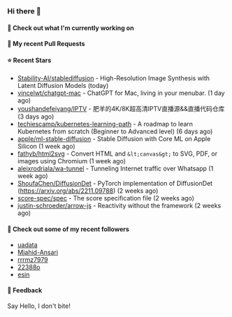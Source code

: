 ### Hi there 👋

#### 👷 Check out what I'm currently working on

#### 🔨 My recent Pull Requests


#### ⭐ Recent Stars

- [Stability-AI/stablediffusion](https://github.com/Stability-AI/stablediffusion) - High-Resolution Image Synthesis with Latent Diffusion Models (today)
- [vincelwt/chatgpt-mac](https://github.com/vincelwt/chatgpt-mac) - ChatGPT for Mac, living in your menubar. (1 day ago)
- [youshandefeiyang/IPTV](https://github.com/youshandefeiyang/IPTV) - 肥羊的4K/8K超高清IPTV直播源&amp;&amp;直播代码仓库 (3 days ago)
- [techiescamp/kubernetes-learning-path](https://github.com/techiescamp/kubernetes-learning-path) - A roadmap to learn Kubernetes from scratch (Beginner to Advanced level) (6 days ago)
- [apple/ml-stable-diffusion](https://github.com/apple/ml-stable-diffusion) - Stable Diffusion with Core ML on Apple Silicon (1 week ago)
- [fathyb/html2svg](https://github.com/fathyb/html2svg) - Convert HTML and `&lt;canvas&gt;` to SVG, PDF, or images using Chromium (1 week ago)
- [aleixrodriala/wa-tunnel](https://github.com/aleixrodriala/wa-tunnel) - Tunneling Internet traffic over Whatsapp (1 week ago)
- [ShoufaChen/DiffusionDet](https://github.com/ShoufaChen/DiffusionDet) - PyTorch implementation of DiffusionDet (https://arxiv.org/abs/2211.09788) (2 weeks ago)
- [score-spec/spec](https://github.com/score-spec/spec) - The score specification file (2 weeks ago)
- [justin-schroeder/arrow-js](https://github.com/justin-schroeder/arrow-js) - Reactivity without the framework (2 weeks ago)

#### 👯 Check out some of my recent followers

- [uadata](https://github.com/uadata)
- [Mjahid-Ansari](https://github.com/Mjahid-Ansari)
- [rrrmz7979](https://github.com/rrrmz7979)
- [22388o](https://github.com/22388o)
- [esin](https://github.com/esin)

#### 💬 Feedback

Say Hello, I don't bite!